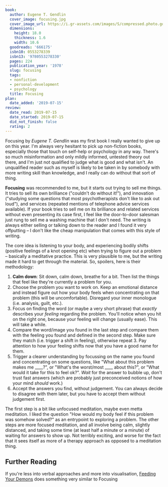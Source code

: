 ```yaml
---
book:
  author: Eugene T. Gendlin
  cover_image: focusing.jpg
  cover_image_url: https://i.gr-assets.com/images/S/compressed.photo.goodreads.com/books/1390966073l/666175.jpg
  dimensions:
    height: 18.0
    thickness: 1.6
    width: 10.6
  goodreads: '666175'
  isbn10: 0553278339
  isbn13: '9780553278330'
  pages: 224
  publication_year: '1978'
  slug: focusing
  tags:
  - nonfiction
  - personal-development
  - psychology
  title: Focusing
plan:
  date_added: '2019-07-15'
review:
  date_read: 2019-07-15
  date_started: 2019-07-15
  did_not_finish: false
  rating: 2
---
```


Focusing by *Eugene T. Gendlin* was my first book I really wanted to give up on this year. I'm always very hesitant to
pick up non-fiction books, especially those that touch on self-help or psychology in any way. There's so much
misinformation and only mildly informed, untested theory out there, and I'm just not qualified to judge what is good and
what isn't. An unqualified reader such as myself is likely to be taken in by somebody with more writing skill than
knowledge, and I really can do without that sort of thing.

**Focusing** was recommended to me, but it starts out trying to sell me things. It tries to sell its own brilliance
("couldn't do without it!"), and innovation ("studying some questions that most psychotherapists don't like to ask out
loud"), and services (repeated mentions of telephone advice services available). If your book tries to sell me on its
brilliance and related services without even presenting its case first, I feel like the door-to-door salesman just rung
to sell me a washing machine that I don't need. The writing is always either selling or talking down to the reader and I
found it very offputting – I don't like the cheap manipulation that comes with this style of writing.

The core idea is listening to your body, and experiencing bodily shifts (positive feelings of a knot opening etc) when
trying to figure out a problem – basically a meditative practice. This is very plausible to me, but the writing made it
hard to get through the material. So, spoilers, here is their methodology:

1. **Calm down**: Sit down, calm down, breathe for a bit. Then list the things that feel like they're currently a
   problem for you.
2. Choose the problem you want to work on. Keep an emotional distance and instead figure out how your body feels when
   concentrating on that problem (this will be uncomfortable). Disregard your inner monologue (i.e. analysis, guilt,
   etc.).
3. Focus on finding the word (or maybe a very short phrase) that *exactly* describes your *feeling* regarding the
   problem. You'll notice when you hit on the right one, because your feeling will change (usually ease). This will take
   a while.
4. Compare the word/image you found in the last step and compare them with the feeling you found and defined in the
   second step. Make sure they match (i.e. trigger a shift in feeling), otherwise repeat 3. Pay attention to how your
   feeling shifts now that you have a good name for them.
5. Trigger a clearer understanding by focussing on the name you found and concentrating on some questions, like "What
   about this problem makes me ____?", or "What's the worst/most ____ about this?", or "What would it take for this to
   feel ok?". *Wait* for the answer to bubble up, don't trust fast answers (which are probably just preconceived notions
   of how your mind *should* work.)
6. Accept the answers you find, without judgement. You can always decide to disagree with them later, but you have to
   accept them without judgement first.

The first step is a bit like unfocused meditation, maybe even metta meditation. I liked the question "How would my body
feel if this problem was somehow solved?" as an entrypoint to exploring a problem. The other steps are more focused
meditation, and all involve being calm, slightly distanced, and taking some time (at least half a minute or a minute) of
waiting for answers to show up. Not terribly exciting, and worse for the fact that it sees itself as more of a therapy
approach as opposed to a meditation thing.

## Further Reading

If you're less into verbal approaches and more into visualisation, [Feeding Your
Demons](https://books.rixx.de/reviews/2020/feeding-your-demons-ancient-wisdom-for-resolving-inner-conflict/) does
something very similar to Focusing
